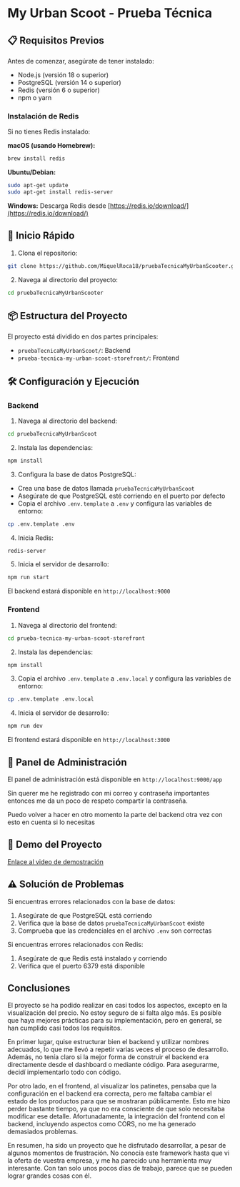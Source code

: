 # My Urban Scoot - Prueba Técnica

## 📋 Requisitos Previos

Antes de comenzar, asegúrate de tener instalado:

- Node.js (versión 18 o superior)
- PostgreSQL (versión 14 o superior)
- Redis (versión 6 o superior)
- npm o yarn

### Instalación de Redis

Si no tienes Redis instalado:

**macOS (usando Homebrew):**
```bash
brew install redis
```

**Ubuntu/Debian:**
```bash
sudo apt-get update
sudo apt-get install redis-server
```

**Windows:**
Descarga Redis desde [https://redis.io/download/](https://redis.io/download/)

## 🚀 Inicio Rápido

1. Clona el repositorio:
```bash
git clone https://github.com/MiquelRoca18/pruebaTecnicaMyUrbanScooter.git
```

2. Navega al directorio del proyecto:
```bash
cd pruebaTecnicaMyUrbanScooter
```

## 📦 Estructura del Proyecto

El proyecto está dividido en dos partes principales:

- `pruebaTecnicaMyUrbanScoot/`: Backend 
- `prueba-tecnica-my-urban-scoot-storefront/`: Frontend 

## 🛠️ Configuración y Ejecución

### Backend

1. Navega al directorio del backend:
```bash
cd pruebaTecnicaMyUrbanScoot
```

2. Instala las dependencias:
```bash
npm install
```

3. Configura la base de datos PostgreSQL:
- Crea una base de datos llamada `pruebaTecnicaMyUrbanScoot`
- Asegúrate de que PostgreSQL esté corriendo en el puerto por defecto
- Copia el archivo `.env.template` a `.env` y configura las variables de entorno:
```bash
cp .env.template .env
```

4. Inicia Redis:
```bash
redis-server
```

5. Inicia el servidor de desarrollo:
```bash
npm run start
```

El backend estará disponible en `http://localhost:9000`

### Frontend 

1. Navega al directorio del frontend:
```bash
cd prueba-tecnica-my-urban-scoot-storefront
```

2. Instala las dependencias:
```bash
npm install
```

3. Copia el archivo `.env.template` a `.env.local` y configura las variables de entorno:
```bash
cp .env.template .env.local
```

4. Inicia el servidor de desarrollo:
```bash
npm run dev
```

El frontend estará disponible en `http://localhost:3000`

## 👤 Panel de Administración

El panel de administración está disponible en `http://localhost:9000/app`

Sin querer me he registrado con mi correo y contraseña importantes entonces me da un poco de respeto compartir la contraseña.

Puedo volver a hacer en otro momento la parte del backend otra vez con esto en cuenta si lo necesitas

## 🎥 Demo del Proyecto

[Enlace al video de demostración](https://drive.google.com/file/d/146XuLsocIRDHQrIt8L3gOFWyQaK-cMBx/view)

## ⚠️ Solución de Problemas

Si encuentras errores relacionados con la base de datos:
1. Asegúrate de que PostgreSQL está corriendo
2. Verifica que la base de datos `pruebaTecnicaMyUrbanScoot` existe
3. Comprueba que las credenciales en el archivo `.env` son correctas

Si encuentras errores relacionados con Redis:
1. Asegúrate de que Redis está instalado y corriendo
2. Verifica que el puerto 6379 está disponible

## Conclusiones
El proyecto se ha podido realizar en casi todos los aspectos, excepto en la visualización del precio. No estoy seguro de si falta algo más. Es posible que haya mejores prácticas para su implementación, pero en general, se han cumplido casi todos los requisitos.

En primer lugar, quise estructurar bien el backend y utilizar nombres adecuados, lo que me llevó a repetir varias veces el proceso de desarrollo. Además, no tenía claro si la mejor forma de construir el backend era directamente desde el dashboard o mediante código. Para asegurarme, decidí implementarlo todo con código.

Por otro lado, en el frontend, al visualizar los patinetes, pensaba que la configuración en el backend era correcta, pero me faltaba cambiar el estado de los productos para que se mostraran públicamente. Esto me hizo perder bastante tiempo, ya que no era consciente de que solo necesitaba modificar ese detalle. Afortunadamente, la integración del frontend con el backend, incluyendo aspectos como CORS, no me ha generado demasiados problemas.

En resumen, ha sido un proyecto que he disfrutado desarrollar, a pesar de algunos momentos de frustración. No conocía este framework hasta que vi la oferta de vuestra empresa, y me ha parecido una herramienta muy interesante. Con tan solo unos pocos días de trabajo, parece que se pueden lograr grandes cosas con él.

